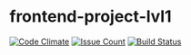 # frontend-project-lvl1

[![Code Climate](https://codeclimate.com/github/popkovandrey/frontend-project-lvl1/badges/gpa.svg)](https://codeclimate.com/github/popkovandrey/frontend-project-lvl1)
[![Issue Count](https://codeclimate.com/github/popkovandrey/frontend-project-lvl1/badges/issue_count.svg)](https://codeclimate.com/github/popkovandrey/frontend-project-lvl1)
[![Build Status](https://travis-ci.org/popkovandrey/frontend-project-lvl1.svg?branch=master)](https://travis-ci.org/popkovandrey/frontend-project-lvl1)
